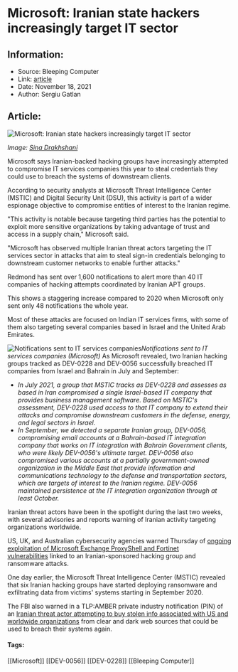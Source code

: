 # Microsoft: Iranian state hackers increasingly target IT sector
### 

## Information:
+ Source: Bleeping Computer
+ Link: [article](https://www.bleepingcomputer.com/news/security/microsoft-iranian-state-hackers-increasingly-target-it-sector/)
+ Date: November 18, 2021
+ Author: Sergiu Gatlan


## Article:
![Microsoft: Iranian state hackers increasingly target IT sector](https://www.bleepstatic.com/content/hl-images/2021/11/18/Iran_flag.jpg)


*Image: [Sina Drakhshani](https://unsplash.com/@sina_drakhshani)*


Microsoft says Iranian-backed hacking groups have increasingly attempted to compromise IT services companies this year to steal credentials they could use to breach the systems of downstream clients.


According to security analysts at Microsoft Threat Intelligence Center (MSTIC) and Digital Security Unit (DSU), this activity is part of a wider espionage objective to compromise entities of interest to the Iranian regime.


"This activity is notable because targeting third parties has the potential to exploit more sensitive organizations by taking advantage of trust and access in a supply chain," Microsoft said.


"Microsoft has observed multiple Iranian threat actors targeting the IT services sector in attacks that aim to steal sign-in credentials belonging to downstream customer networks to enable further attacks."


Redmond has sent over 1,600 notifications to alert more than 40 IT companies of hacking attempts coordinated by Iranian APT groups.


This shows a staggering increase compared to 2020 when Microsoft only sent only 48 notifications the whole year.


Most of these attacks are focused on Indian IT services firms, with some of them also targeting several companies based in Israel and the United Arab Emirates.



![Notifications sent to IT services companies](https://www.bleepstatic.com/images/news/u/1109292/2021/Notifications-sent-to-IT-services-companies.png)*Notifications sent to IT services companies (Microsoft)*
As Microsoft revealed, two Iranian hacking groups tracked as DEV-0228 and DEV-0056 successfully breached IT companies from Israel and Bahrain in July and September:


* *In July 2021, a group that MSTIC tracks as DEV-0228 and assesses as based in Iran compromised a single Israel-based IT company that provides business management software. Based on MSTIC's assessment, DEV-0228 used access to that IT company to extend their attacks and compromise downstream customers in the defense, energy, and legal sectors in Israel.*
* *In September, we detected a separate Iranian group, DEV-0056, compromising email accounts at a Bahrain-based IT integration company that works on IT integration with Bahrain Government clients, who were likely DEV-0056's ultimate target. DEV-0056 also compromised various accounts at a partially government-owned organization in the Middle East that provide information and communications technology to the defense and transportation sectors, which are targets of interest to the Iranian regime. DEV-0056 maintained persistence at the IT integration organization through at least October.*


Iranian threat actors have been in the spotlight during the last two weeks, with several advisories and reports warning of Iranian activity targeting organizations worldwide.


US, UK, and Australian cybersecurity agencies warned Thursday of [ongoing exploitation of Microsoft Exchange ProxyShell and Fortinet vulnerabilities](https://www.bleepingcomputer.com/news/security/us-uk-warn-of-iranian-hackers-exploiting-microsoft-exchange-fortinet/) linked to an Iranian-sponsored hacking group and ransomware attacks.


One day earlier, the Microsoft Threat Intelligence Center (MSTIC) revealed that six Iranian hacking groups have started deploying ransomware and exfiltrating data from victims' systems starting in September 2020.


The FBI also warned in a TLP:AMBER private industry notification (PIN) of an [Iranian threat actor attempting to buy stolen info associated with US and worldwide organizations](https://www.bleepingcomputer.com/news/security/fbi-warns-of-iranian-hackers-looking-to-buy-us-orgs-stolen-data/) from clear and dark web sources that could be used to breach their systems again.




#### Tags:
[[Microsoft]] [[DEV-0056]] [[DEV-0228]] [[Bleeping Computer]]
